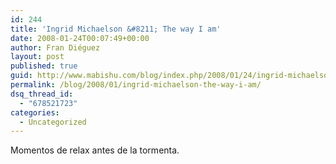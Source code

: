 ```yaml
---
id: 244
title: 'Ingrid Michaelson &#8211; The way I am'
date: 2008-01-24T00:07:49+00:00
author: Fran Diéguez
layout: post
published: true
guid: http://www.mabishu.com/blog/index.php/2008/01/24/ingrid-michaelson-the-way-i-am/
permalink: /blog/2008/01/ingrid-michaelson-the-way-i-am/
dsq_thread_id:
  - "678521723"
categories:
  - Uncategorized
---
```

<p style="margin: 0pt auto">Momentos de relax antes de la tormenta.
<!--vidz:v:434029-->
</p>